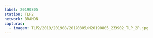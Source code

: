 ```yaml
---
label: 20190805
station: TLP2
network: BRAMON
capturas:
  - imagem: TLP2/2019/201908/20190805/M20190805_233902_TLP_2P.jpg
---
```

